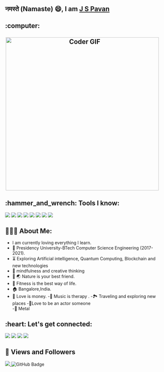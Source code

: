 ## नमस्ते (Namaste) 😄, I am [J S Pavan](https://github.com/manasasamaga17)
<h2 align="left">
 <abc>
 :computer:<br>
  <br>
    <center><img src="https://media.giphy.com/media/vFKqnCdLPNOKc/giphy.gif" alt="Coder GIF" width="500"></center>
 </abc>
</h2> 

<h2 align="left">:hammer_and_wrench: Tools I know:</h2>
<p align="left">
    <img src="https://img.icons8.com/color/48/000000/c.png"/>
    <img src="https://img.icons8.com/color/48/000000/javascript.png"/>
    <img src="https://img.icons8.com/color/48/000000/html-5--v1.png"/>
    <img src="https://img.icons8.com/color/48/000000/css3.png"/>
    <img src="https://img.icons8.com/color/48/000000/python.png"/>
    <img src="https://img.icons8.com/color/48/000000/java.png"/>
   <img src="https://img.icons8.com/color/48/000000/django.png"/>
 <img src="https://img.icons8.com/color/48/000000/sap.png"/>
</p>

<h2 align="left">👨🏻‍💻 About Me:</h2>

- I am currently loving everything I learn.
- 🏫 Presidency University-BTech Computer Science Engineering (2017-2021).
- :hourglass_flowing_sand:  Exploring Artificial intelligence, Quantum Computing, Blockchain and new technologies
- 🧠 mindfulness and creative thinking 
- 🌳 🌏 Nature is your best friend.
- 🏃 Fitness is the best way of life.
- 🏠 Bangalore,India.
- 💟 Love is money.
-🎻 Music is therapy .
-🏞️ Traveling and exploring new places
-🎥Love to be an actor someone  
-🎵 Metal 
 



<h2 align="left">:heart: Let's get connected:</h2>
<p align="left">
<a href = "https://www.linkedin.com/in/pavanjs693/"><img src="https://img.icons8.com/fluent/48/000000/linkedin.png"/></a>
<a href = "https://www.instagram.com/pavanjs69/"><img src="https://img.icons8.com/fluent/48/000000/instagram-new.png"/></a>
<a href = "https://www.facebook.com/pavanjs3@gmail.com"><img src="https://img.icons8.com/fluent/48/000000/facebook.png"/></a>
<a href = "jspavan111@gmail.com"><img src="https://img.icons8.com/fluency/48/000000/gmail-new.png"/></a>

 
## 👀 Views and Followers
<a href="https://github.com/Meghna-DAS/github-profile-views-counter">
    <img src="https://komarev.com/ghpvc/?username=Pavanjs111">
</a
<a href="https://github.com/manasasamaga17?tab=followers"><img src="https://img.shields.io/github/followers/Pavanjs111?label=Followers&style=social" alt="GitHub Badge"></a>
